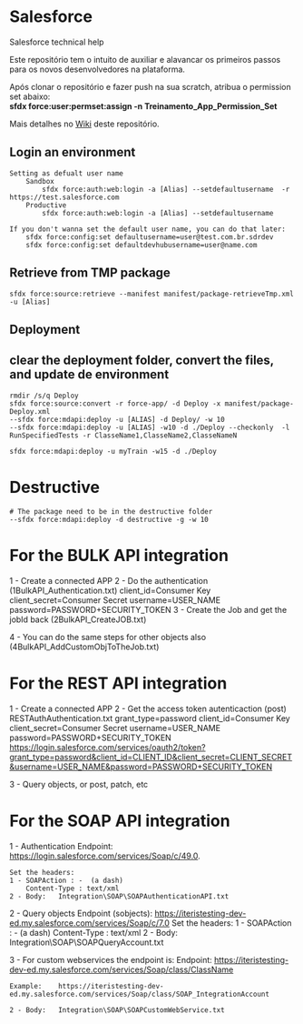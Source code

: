 # Salesforce
Salesforce technical help

Este repositório tem o intuito de auxiliar e alavancar os primeiros passos para os novos desenvolvedores na plataforma.

Após clonar o repositório e fazer push na sua scratch, atribua o permission set abaixo:</br>
    <b>sfdx force:user:permset:assign -n Treinamento_App_Permission_Set </b>


Mais detalhes no <a href="https://github.com/charleston76/Salesforce/wiki">Wiki</a> deste repositório.

## Login an environment 
    Setting as defualt user name
        Sandbox
            sfdx force:auth:web:login -a [Alias] --setdefaultusername  -r https://test.salesforce.com
        Productive
            sfdx force:auth:web:login -a [Alias] --setdefaultusername 

    If you don't wanna set the default user name, you can do that later:
        sfdx force:config:set defaultusername=user@test.com.br.sdrdev
        sfdx force:config:set defaultdevhubusername=user@name.com

## Retrieve from TMP package
    sfdx force:source:retrieve --manifest manifest/package-retrieveTmp.xml -u [Alias]

## Deployment
## clear the deployment folder, convert the files, and update de environment
    rmdir /s/q Deploy
    sfdx force:source:convert -r force-app/ -d Deploy -x manifest/package-Deploy.xml
    --sfdx force:mdapi:deploy -u [ALIAS] -d Deploy/ -w 10
    --sfdx force:mdapi:deploy -u [ALIAS] -w10 -d ./Deploy --checkonly  -l RunSpecifiedTests -r ClasseName1,ClasseName2,ClasseNameN
    
    sfdx force:mdapi:deploy -u myTrain -w15 -d ./Deploy

# Destructive 
    # The package need to be in the destructive folder
    --sfdx force:mdapi:deploy -d destructive -g -w 10


# For the BULK API integration
1 - Create a connected APP
2 - Do the authentication (1BulkAPI_Authentication.txt)
    client_id=Consumer Key
    client_secret=Consumer Secret
    username=USER_NAME
    password=PASSWORD+SECURITY_TOKEN
3 - Create the Job and get the jobId back (2BulkAPI_CreateJOB.txt)

4 - You can do the same steps for other objects also (4BulkAPI_AddCustomObjToTheJob.txt)


# For the REST API integration
1 - Create a connected APP
2 - Get the access token autenticaction (post)
    RESTAuthAuthentication.txt
        grant_type=password
        client_id=Consumer Key
        client_secret=Consumer Secret
        username=USER_NAME
        password=PASSWORD+SECURITY_TOKEN
    https://login.salesforce.com/services/oauth2/token?grant_type=password&client_id=CLIENT_ID&client_secret=CLIENT_SECRET&username=USER_NAME&password=PASSWORD+SECURITY_TOKEN

3 - Query objects, or post, patch, etc


# For the SOAP API integration
1 - Authentication 
    Endpoint:   https://login.salesforce.com/services/Soap/c/49.0.

    Set the headers:
    1 - SOAPAction : -  (a dash)
        Content-Type : text/xml
    2 - Body:   Integration\SOAP\SOAPAuthenticationAPI.txt

2 - Query objects
    Endpoint (sobjects): https://iteristesting-dev-ed.my.salesforce.com/services/Soap/c/7.0
    Set the headers:
    1 - SOAPAction : -  (a dash)
        Content-Type : text/xml
    2 - Body:   Integration\SOAP\SOAPQueryAccount.txt

3 - For custom webservices the endpoint is:
    Endpoint:   https://iteristesting-dev-ed.my.salesforce.com/services/Soap/class/ClassName

    Example:    https://iteristesting-dev-ed.my.salesforce.com/services/Soap/class/SOAP_IntegrationAccount

    2 - Body:   Integration\SOAP\SOAPCustomWebService.txt